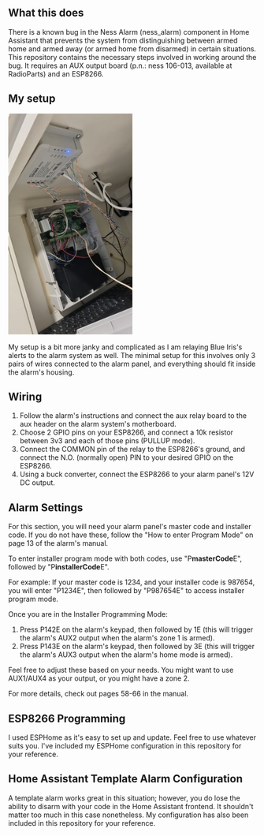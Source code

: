 ## What this does

There is a known bug in the Ness Alarm (ness_alarm) component in Home Assistant that prevents the system from distinguishing between armed home and armed away (or armed home from disarmed) in certain situations. This repository contains the necessary steps involved in working around the bug. It requires an AUX output board (p.n.: ness 106-013, available at RadioParts) and an ESP8266.

## My setup

<img src="/my_setup.jpg"  width=50% height=50%>

My setup is a bit more janky and complicated as I am relaying Blue Iris's alerts to the alarm system as well. The minimal setup for this involves only 3 pairs of wires connected to the alarm panel, and everything should fit inside the alarm's housing.

## Wiring

1. Follow the alarm's instructions and connect the aux relay board to the aux header on the alarm system's motherboard.
2. Choose 2 GPIO pins on your ESP8266, and connect a 10k resistor between 3v3 and each of those pins (PULLUP mode).
3. Connect the COMMON pin of the relay to the ESP8266's ground, and connect the N.O. (normally open) PIN to your desired GPIO on the ESP8266.
4. Using a buck converter, connect the ESP8266 to your alarm panel's 12V DC output.

## Alarm Settings

For this section, you will need your alarm panel's master code and installer code. If you do not have these, follow the "How to enter Program Mode" on page 13 of the alarm's manual.

To enter installer program mode with both codes, use "P**masterCode**E", followed by "P**installerCode**E".

For example: If your master code is 1234, and your installer code is 987654, you will enter "P1234E", then followed by "P987654E" to access installer program mode.

Once you are in the Installer Programming Mode:
1. Press P142E on the alarm's keypad, then followed by 1E (this will trigger the alarm's AUX2 output when the alarm's zone 1 is armed).
2. Press P143E on the alarm's keypad, then followed by 3E (this will trigger the alarm's AUX3 output when the alarm's home mode is armed).

Feel free to adjust these based on your needs. You might want to use AUX1/AUX4 as your output, or you might have a zone 2.

For more details, check out pages 58-66 in the manual.

## ESP8266 Programming

I used ESPHome as it's easy to set up and update. Feel free to use whatever suits you. I've included my ESPHome configuration in this repository for your reference.

## Home Assistant Template Alarm Configuration

A template alarm works great in this situation; however, you do lose the ability to disarm with your code in the Home Assistant frontend. It shouldn't matter too much in this case nonetheless. My configuration has also been included in this repository for your reference.